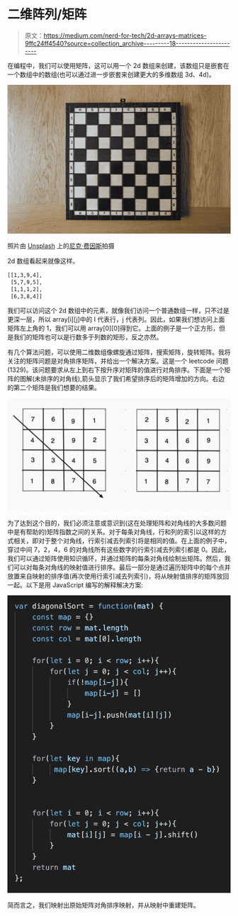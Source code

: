 # 二维阵列/矩阵

> 原文：<https://medium.com/nerd-for-tech/2d-arrays-matrices-9ffc24ff4540?source=collection_archive---------18----------------------->

在编程中，我们可以使用矩阵，这可以用一个 2d 数组来创建，该数组只是嵌套在一个数组中的数组(也可以通过进一步嵌套来创建更大的多维数组 3d、4d)。

![](img/fed740eac8e401c9daab2d1da1ea81eb.png)

照片由 [Unsplash](https://unsplash.com?utm_source=medium&utm_medium=referral) 上的[尼克·费因斯](https://unsplash.com/@jannerboy62?utm_source=medium&utm_medium=referral)拍摄

2d 数组看起来就像这样。

```
[[1,3,9,4],
 [5,7,9,5],
 [1,1,1,2],
 [6,3,8,4]]
```

我们可以访问这个 2d 数组中的元素，就像我们访问一个普通数组一样，只不过是更深一层，所以 array[i][j]中的 I 代表行，j 代表列。因此，如果我们想访问上面矩阵左上角的 1，我们可以用 array[0][0]得到它。上面的例子是一个正方形，但是我们的矩阵也可以是行数多于列数的矩形，反之亦然。

有几个算法问题，可以使用二维数组像螺旋通过矩阵，搜索矩阵，旋转矩阵。我将关注的矩阵问题是对角排序矩阵，并给出一个解决方案。这是一个 leetcode 问题(1329)。该问题要求从左上到右下按升序对矩阵的值进行对角排序。下面是一个矩阵的图解(未排序的对角线),箭头显示了我们希望排序后的矩阵增加的方向。右边的第二个矩阵是我们想要的结果。

![](img/b5795221d7b3d70db39a3668e7bd2307.png)

为了达到这个目的，我们必须注意或意识到(这在处理矩阵和对角线的大多数问题中是有帮助的)矩阵指数之间的关系。对于每条对角线，行和列的索引以这样的方式相关，即对于整个对角线，行索引减去列索引将是相同的值。在上面的例子中，穿过中间 7，2，4，6 的对角线所有这些数字的行索引减去列索引都是 0。因此，我们可以通过矩阵使用知识循环，并通过矩阵的每条对角线绘制出矩阵。然后，我们可以对每条对角线的映射值进行排序。最后一部分是通过遍历矩阵中的每个点并放置来自映射的排序值(再次使用行索引减去列索引)，将从映射值排序的矩阵放回一起。以下是用 JavaScript 编写的解释解决方案:

![](img/c82b30fb3d1500fd4459a6021393d58c.png)

简而言之，我们映射出原始矩阵对角排序映射，并从映射中重建矩阵。